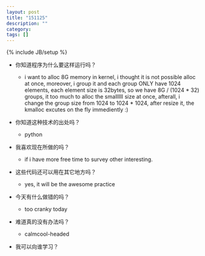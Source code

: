 ```yaml
---
layout: post
title: "151125"
description: ""
category: 
tags: []
---
```

{% include JB/setup %}

* 你知道程序为什么要这样运行吗？
  * i want to alloc 8G memory in kernel, i thought it is not possible alloc at once, moreover, i group it and each group ONLY have 1024 elements, each element size is 32bytes, so we have 8G / (1024 * 32) groups, it too much to alloc the smallllll size at once, afterall, i change the group size from 1024 to 1024 * 1024, after resize it, the kmalloc excutes on the fly immediently :)

* 你知道这种技术的出处吗？
  * python

* 我喜欢现在所做的吗？
  * if i have more free time to survey other interesting.

* 这些代码还可以用在其它地方吗？
  * yes, it will be the awesome practice

* 今天有什么做错的吗？
  * too cranky today

* 难道真的没有办法吗？
  * calmcool-headed 

* 我可以向谁学习？
 
